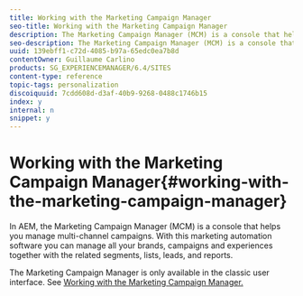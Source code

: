 ```yaml
---
title: Working with the Marketing Campaign Manager
seo-title: Working with the Marketing Campaign Manager
description: The Marketing Campaign Manager (MCM) is a console that helps you manage multi-channel campaigns
seo-description: The Marketing Campaign Manager (MCM) is a console that helps you manage multi-channel campaigns
uuid: 139ebff1-c72d-4085-b97a-65edc0ea7b8d
contentOwner: Guillaume Carlino
products: SG_EXPERIENCEMANAGER/6.4/SITES
content-type: reference
topic-tags: personalization
discoiquuid: 7cdd608d-d3af-40b9-9268-0488c1746b15
index: y
internal: n
snippet: y
---
```


# Working with the Marketing Campaign Manager{#working-with-the-marketing-campaign-manager}

In AEM, the Marketing Campaign Manager (MCM) is a console that helps you manage multi-channel campaigns. With this marketing automation software you can manage all your brands, campaigns and experiences together with the related segments, lists, leads, and reports.

The Marketing Campaign Manager is only available in the classic user interface. See [Working with the Marketing Campaign Manager.](../../../sites/classic-ui-authoring/using/classic-personalization-campaigns-mktg-manager.md)
